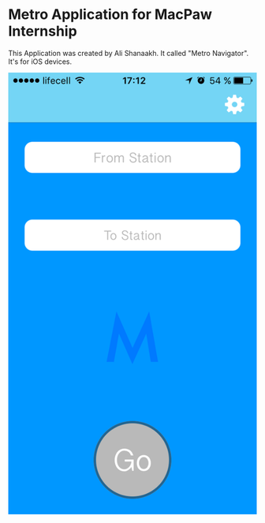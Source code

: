<h1>Metro Application for MacPaw Internship</h1>

<p> 
This Application was created by Ali Shanaakh. It called "Metro Navigator".
It's for iOS devices.
</p>

<img src="resource/main.png" alt="Main window">
<img href="">
<img href="">
<img href="">
<img href="">
<img href="">
<img href="">

<div id="screenShootsBlock"> </div>